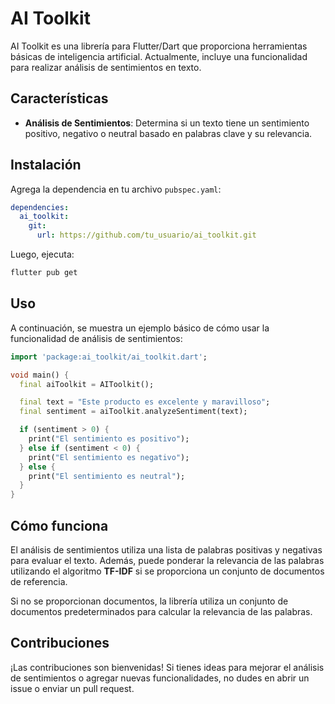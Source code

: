 # AI Toolkit

AI Toolkit es una librería para Flutter/Dart que proporciona herramientas básicas de inteligencia artificial. Actualmente, incluye una funcionalidad para realizar análisis de sentimientos en texto.

## Características

- **Análisis de Sentimientos**: Determina si un texto tiene un sentimiento positivo, negativo o neutral basado en palabras clave y su relevancia.

## Instalación

Agrega la dependencia en tu archivo `pubspec.yaml`:

```yaml
dependencies:
  ai_toolkit:
    git:
      url: https://github.com/tu_usuario/ai_toolkit.git
```

Luego, ejecuta:

```bash
flutter pub get
```

## Uso

A continuación, se muestra un ejemplo básico de cómo usar la funcionalidad de análisis de sentimientos:

```dart
import 'package:ai_toolkit/ai_toolkit.dart';

void main() {
  final aiToolkit = AIToolkit();

  final text = "Este producto es excelente y maravilloso";
  final sentiment = aiToolkit.analyzeSentiment(text);

  if (sentiment > 0) {
    print("El sentimiento es positivo");
  } else if (sentiment < 0) {
    print("El sentimiento es negativo");
  } else {
    print("El sentimiento es neutral");
  }
}
```

## Cómo funciona

El análisis de sentimientos utiliza una lista de palabras positivas y negativas para evaluar el texto. Además, puede ponderar la relevancia de las palabras utilizando el algoritmo **TF-IDF** si se proporciona un conjunto de documentos de referencia.

Si no se proporcionan documentos, la librería utiliza un conjunto de documentos predeterminados para calcular la relevancia de las palabras.

## Contribuciones

¡Las contribuciones son bienvenidas! Si tienes ideas para mejorar el análisis de sentimientos o agregar nuevas funcionalidades, no dudes en abrir un issue o enviar un pull request.
